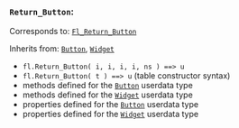 ### `Return_Button`:

Corresponds to:
[`Fl_Return_Button`](http://www.fltk.org/doc-1.3/classFl__Return__Button.html)

Inherits from:
[`Button`](Button),
[`Widget`](Widget)

*   `fl.Return_Button( i, i, i, i, ns ) ==> u`
*   `fl.Return_Button( t ) ==> u` (table constructor syntax)
*   methods defined for the [`Button`](Button) userdata type
*   methods defined for the [`Widget`](Widget) userdata type
*   properties defined for the [`Button`](Button) userdata type
*   properties defined for the [`Widget`](Widget) userdata type

